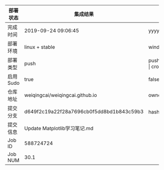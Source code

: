 部署状态 | 集成结果 | 参考值
---|---|---
完成时间 | 2019-09-24 09:06:45 | yyyy-mm-dd hh:mm:ss
部署环境 | linux + stable | window \| linux + stable
部署类型 | push | push \| pull_request \| api \| cron
启用Sudo | true | false \| true
仓库地址 | weiqingcai/weiqingcai.github.io | owner_name/repo_name
提交分支 | d649f2c19a22f28a7696cb0f5dd8bd1b843c59b3 | hash 16位
提交信息 | Update Matplotlib学习笔记.md |
Job ID   | 588724724 |
Job NUM  | 30.1 |
